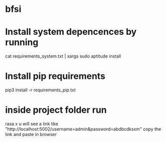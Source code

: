 # bfsi
# Install system depencences by running
cat requirements_system.txt | xargs sudo aptitude install
# Install pip requirements
pip3 install -r requirements_pip.txt
# inside project folder run
rasa x
u will see a link like "http://localhost:5002/username=admin&password=abdbcdksxm"
copy the link and paste in browser
